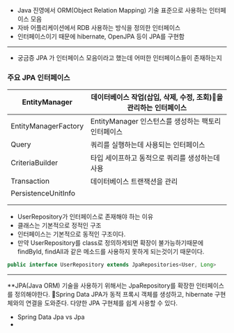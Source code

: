 
- Java 진영에서 ORM(Object Relation Mapping) 기술 표준으로 사용하는 인터페이스 모음
- 자바 어플리케이션에서 RDB 사용하는 방식을 정의한 인터페이스 
- 인터페이스이기 때문에 hibernate, OpenJPA 등이 JPA를 구현함


---

- 궁금증 JPA 가 인터페이스 모음이라고 했는데 어떠한 인터페이스들이 존재하는지

### 주요 JPA 인터페이스

| EntityManager        | 데이터베이스 작업(삽입, 삭제, 수정, 조회)을 관리하는 인터페이스 |
| -------------------- | -------------------------------------- |
| EntityManagerFactory | EntityManager 인스턴스를 생성하는 팩토리 인터페이스     |
| Query                | 쿼리를 실행하는데 사용되는 인터페이스                   |
| CriteriaBuilder      | 타입 세이프하고 동적으로 쿼리를 생성하는데 사용             |
| Transaction          | 데이터베이스 트랜잭션을 관리                        |
| PersistenceUnitInfo  |                                        |
|                      |                                        |
|                      |                                        |
- UserRepository가 인터페이스로 존재해야 하는 이유 
- 클래스는 기본적으로 정적인 구조
- 인터페이스는 기본적으로 동적인 구조이다.
- 만약 UserRepository를 class로 정의하게되면 확장이 불가능하기때문에 findById, findAll과 같은 메소드를 사용하지 못하게 되는것이기 때문이다.

```java
public interface UserRepository extends JpaRepositories<User, Long> 
```

---


**JPA(Java ORM) 기술을 사용하기 위해서는  JpaRepository를 확장한 인터페이스를 정의해야한다. 
Spring Data JPA가 동적 프록시 객체를 생성하고, hibernate 구현체와의 연결을 도와준다.
다양한 JPA 구현체를 쉽게 사용할 수 있다.


- Spring Data Jpa vs Jpa 
- 